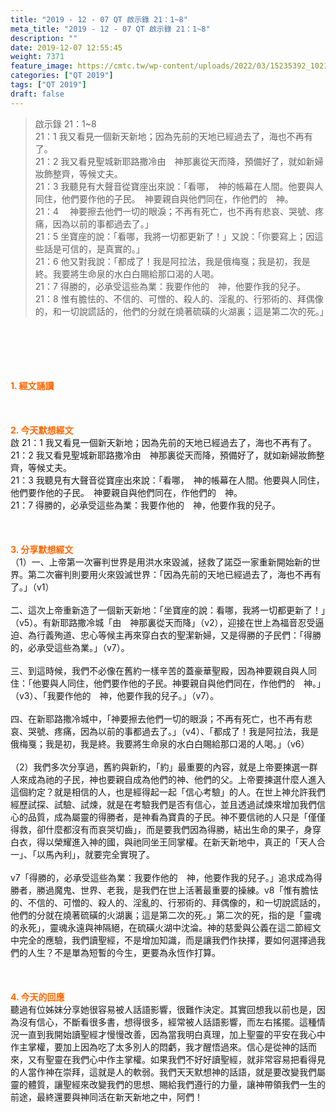 ```yaml
---
title: "2019 - 12 - 07 QT 啟示錄 21：1~8"
meta_title: "2019 - 12 - 07 QT 啟示錄 21：1~8"
description: ""
date: 2019-12-07 12:55:45
weight: 7371
feature_image: https://cmtc.tw/wp-content/uploads/2022/03/15235392_10211799862337740_180693556567566654_o-1.webp
categories: ["QT 2019"]
tags: ["QT 2019"]
draft: false
---
```


<blockquote>啟示錄 21：1~8<br />
21：1 我又看見一個新天新地；因為先前的天地已經過去了，海也不再有了。<br />
21：2 我又看見聖城新耶路撒冷由　神那裏從天而降，預備好了，就如新婦妝飾整齊，等候丈夫。<br />
21：3 我聽見有大聲音從寶座出來說：「看哪，　神的帳幕在人間。他要與人同住，他們要作他的子民。　神要親自與他們同在，作他們的　神。<br />
21：4 　神要擦去他們一切的眼淚；不再有死亡，也不再有悲哀、哭號、疼痛，因為以前的事都過去了。」<br />
21：5 坐寶座的說：「看哪，我將一切都更新了！」又說：「你要寫上；因這些話是可信的，是真實的。」<br />
21：6 他又對我說：「都成了！我是阿拉法，我是俄梅戛；我是初，我是終。我要將生命泉的水白白賜給那口渴的人喝。<br />
21：7 得勝的，必承受這些為業：我要作他的　神，他要作我的兒子。<br />
21：8 惟有膽怯的、不信的、可憎的、殺人的、淫亂的、行邪術的、拜偶像的，和一切說謊話的，他們的分就在燒著硫磺的火湖裏；這是第二次的死。」</blockquote><br />
&nbsp;<br />
<br />
&nbsp;<br />
<br />
<span style="color: #ff6600;"><strong>1. </strong><strong>經文誦讀</strong></span><br />
<br />
<span style="color: #ff6600;"><strong> </strong></span><br />
<br />
<span style="color: #ff6600;"><strong>2. 今天默想</strong><strong>經文<br />
</strong></span>啟 21：1 我又看見一個新天新地；因為先前的天地已經過去了，海也不再有了。<br />
21：2 我又看見聖城新耶路撒冷由　神那裏從天而降，預備好了，就如新婦妝飾整齊，等候丈夫。<br />
21：3 我聽見有大聲音從寶座出來說：「看哪，　神的帳幕在人間。他要與人同住，他們要作他的子民。　神要親自與他們同在，作他們的　神。<br />
21：7 得勝的，必承受這些為業：我要作他的　神，他要作我的兒子。<br />
<br />
&nbsp;<br />
<br />
<span style="color: #ff6600;"><strong>3. 分享默想經文<br />
</strong></span>（1）一、上帝第一次審判世界是用洪水來毀滅，拯救了諾亞一家重新開始新的世界。第二次審判則要用火來毀滅世界：「因為先前的天地已經過去了，海也不再有了。」（v1）<br />
<br />
二、這次上帝重新造了一個新天新地：「坐寶座的說：看哪，我將一切都更新了！」（v5）。有新耶路撒冷城「由　神那裏從天而降」（v2），迎接在世上為福音忍受逼迫、為行義殉道、忠心等候主再來穿白衣的聖潔新婦，又是得勝的子民們：「得勝的，必承受這些為業。」（v7）。<br />
<br />
三、到這時候，我們不必像在舊約一樣辛苦的蓋豪華聖殿，因為神要親自與人同住：「他要與人同住，他們要作他的子民。神要親自與他們同在，作他們的　神。」（v3）、「我要作他的　神，他要作我的兒子。」（v7）。<br />
<br />
四、在新耶路撒冷城中，「神要擦去他們一切的眼淚；不再有死亡，也不再有悲哀、哭號、疼痛，因為以前的事都過去了。」（v4）、「都成了！我是阿拉法，我是俄梅戛；我是初，我是終。我要將生命泉的水白白賜給那口渴的人喝。」（v6）<br />
<br />
（2）我們多次分享過，舊約與新約，「約」最重要的內容，就是上帝要揀選一群人來成為祂的子民，神也要親自成為他們的神、他們的父。上帝要揀選什麼人進入這個約定？就是相信的人，也是經得起一起「信心考驗」的人。在世上神允許我們經歷試探、試驗、試煉，就是在考驗我們是否有信心，並且透過試煉來增加我們信心的品質，成為屬靈的得勝者，是神看為寶貴的子民。神不要信祂的人只是「僅僅得救，卻什麼都沒有而哀哭切齒」，而是要我們因為得勝，結出生命的果子，身穿白衣，得以榮耀進入神的國，與祂同坐王同掌權。在新天新地中，真正的「天人合一」、「以馬內利」，就要完全實現了。<br />
<br />
v7「得勝的，必承受這些為業：我要作他的　神，他要作我的兒子。」追求成為得勝者，勝過魔鬼、世界、老我，是我們在世上活著最重要的操練。v8「惟有膽怯的、不信的、可憎的、殺人的、淫亂的、行邪術的、拜偶像的，和一切說謊話的，他們的分就在燒著硫磺的火湖裏；這是第二次的死。」第二次的死，指的是「靈魂的永死」，靈魂永遠與神隔絕，在硫磺火湖中沈淪。神的慈愛與公義在這二節經文中完全的應驗，我們讀聖經，不是增加知識，而是讓我們作抉擇，要如何選擇過我們的人生？不是單為短暫的今生，更要為永恆作打算。<br />
<br />
&nbsp;<br />
<br />
<span style="color: #ff6600;"><strong>4. 今天的回應<br />
</strong></span>聽過有位姊妹分享她很容易被人話語影響，很難作決定。其實回想我以前也是，因為沒有信心，不斷看很多書，想得很多，經常被人話語影響，而左右搖擺。這種情況一直到我開始讀聖經才慢慢改善，因為當我明白真理，加上聖靈的平安在我心中作主掌權，要加上因為吃了太多別人的悶虧，我才醒悟過來。信心是從神的話而來，又有聖靈在我們心中作主掌權。如果我們不好好讀聖經，就非常容易把看得見的人當作神在崇拜，這就是人的軟弱。我們天天默想神的話語，就是要改變我們屬靈的體質，讓聖經來改變我們的思想、賜給我們遵行的力量，讓神帶領我們一生的前途，最終還要與神同活在新天新地之中，阿們！<br />
<br />
&nbsp;
        